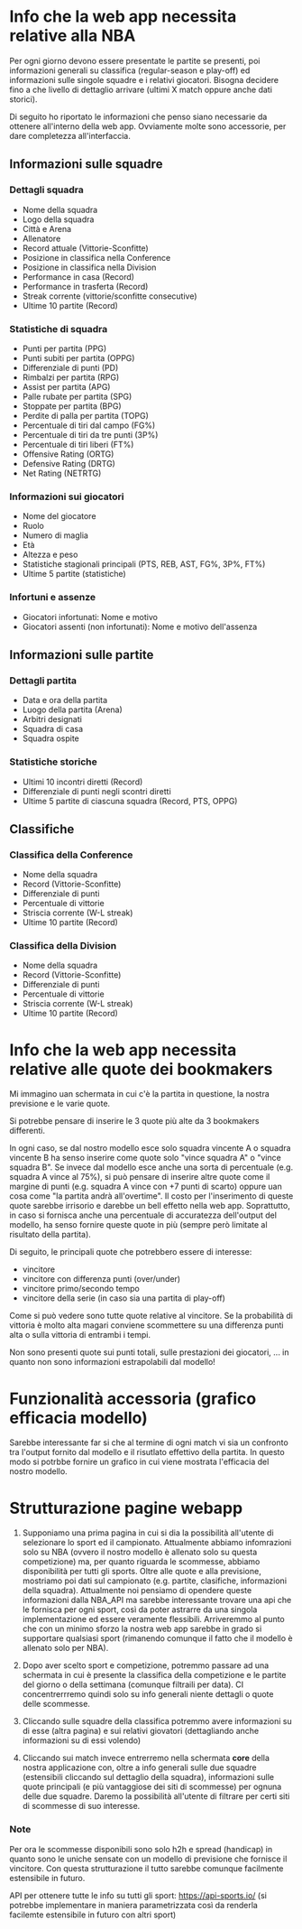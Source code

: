 # Info che la web app necessita relative alla NBA

Per ogni giorno devono essere presentate le partite se presenti, poi informazioni generali su classifica (regular-season e play-off) ed informazioni sulle singole squadre e i relativi giocatori. 
Bisogna decidere fino a che livello di dettaglio arrivare (ultimi X match oppure anche dati storici).

Di seguito ho riportato le informazioni che penso siano necessarie da ottenere all'interno della web app. Ovviamente molte sono accessorie, per dare completezza all'interfaccia. 



## Informazioni sulle squadre

### Dettagli squadra
- Nome della squadra
- Logo della squadra
- Città e Arena
- Allenatore
- Record attuale (Vittorie-Sconfitte)
- Posizione in classifica nella Conference
- Posizione in classifica nella Division
- Performance in casa (Record)
- Performance in trasferta (Record)
- Streak corrente (vittorie/sconfitte consecutive)
- Ultime 10 partite (Record)

### Statistiche di squadra
- Punti per partita (PPG)
- Punti subiti per partita (OPPG)
- Differenziale di punti (PD)
- Rimbalzi per partita (RPG)
- Assist per partita (APG)
- Palle rubate per partita (SPG)
- Stoppate per partita (BPG)
- Perdite di palla per partita (TOPG)
- Percentuale di tiri dal campo (FG%)
- Percentuale di tiri da tre punti (3P%)
- Percentuale di tiri liberi (FT%)
- Offensive Rating (ORTG)
- Defensive Rating (DRTG)
- Net Rating (NETRTG)

### Informazioni sui giocatori
- Nome del giocatore
- Ruolo
- Numero di maglia
- Età
- Altezza e peso
- Statistiche stagionali principali (PTS, REB, AST, FG%, 3P%, FT%)
- Ultime 5 partite (statistiche)

### Infortuni e assenze
- Giocatori infortunati: Nome e motivo
- Giocatori assenti (non infortunati): Nome e motivo dell'assenza




## Informazioni sulle partite

### Dettagli partita
- Data e ora della partita
- Luogo della partita (Arena)
- Arbitri designati
- Squadra di casa
- Squadra ospite

### Statistiche storiche
- Ultimi 10 incontri diretti (Record)
- Differenziale di punti negli scontri diretti
- Ultime 5 partite di ciascuna squadra (Record, PTS, OPPG)



## Classifiche

### Classifica della Conference
- Nome della squadra
- Record (Vittorie-Sconfitte)
- Differenziale di punti
- Percentuale di vittorie
- Striscia corrente (W-L streak)
- Ultime 10 partite (Record)

### Classifica della Division
- Nome della squadra
- Record (Vittorie-Sconfitte)
- Differenziale di punti
- Percentuale di vittorie
- Striscia corrente (W-L streak)
- Ultime 10 partite (Record)




# Info che la web app necessita relative alle quote dei bookmakers

Mi immagino uan schermata in cui c'è la partita in questione, la nostra previsione e le varie quote.

Si potrebbe pensare di inserire le 3 quote più alte da 3 bookmakers differenti.

In ogni caso, se dal nostro modello esce solo squadra vincente A o squadra vincente B ha senso inserire come quote solo "vince squadra A" o "vince squadra B".
Se invece dal modello esce anche una sorta di percentuale (e.g. squadra A vince al 75%), si può pensare di inserire altre quote come il margine di punti (e.g. squadra A vince con +7 punti di scarto) oppure uan cosa come "la partita andrà all'overtime".
Il costo per l'inserimento di queste quote sarebbe irrisorio e darebbe un bell effetto nella web app. Soprattutto, in caso si fornisca anche una percentuale di accuratezza dell'output del modello, ha senso fornire queste quote in più (sempre però limitate al risultato della partita).

Di seguito, le principali quote che potrebbero essere di interesse:
- vincitore
- vincitore con differenza punti (over/under)
- vincitore primo/secondo tempo
- vincitore della serie (in caso sia una partita di play-off)

Come si può vedere sono tutte quote relative al vincitore. Se la probabilità di vittoria è molto alta magari conviene scommettere su una differenza punti alta o sulla vittoria di entrambi i tempi.

Non sono presenti quote sui punti totali, sulle prestazioni dei giocatori, ... in quanto non sono informazioni estrapolabili dal modello!


# Funzionalità accessoria (grafico efficacia modello)
Sarebbe interessante far si che al termine di ogni match vi sia un confronto tra l'output fornito dal modello e il risutlato effettivo della partita.
In questo modo si potrbbe fornire un grafico in cui viene mostrata l'efficacia del nostro modello.




# Strutturazione pagine webapp

1. Supponiamo una prima pagina in cui si dia la possibilità all'utente di selezionare lo sport ed il campionato. Attualmente abbiamo infomrazioni solo su NBA (ovvero il nostro modello è allenato solo su questa competizione) ma, per quanto riguarda le scommesse, abbiamo disponibilità per tutti gli sports.
Oltre alle quote e alla previsione, mostriamo poi dati sul campionato (e.g. partite, clasifiche, informazioni della squadra). Attualmente noi pensiamo di opendere queste informazioni dalla NBA_API ma sarebbe interessante trovare una api che le fornisca per ogni sport, così da poter astrarre da una singola implementazione ed essere veramente flessibili.
Arriveremmo al punto che con un minimo sforzo la nostra web app sarebbe in grado si supportare qualsiasi sport (rimanendo comunque il fatto che il modello è allenato solo per NBA).

2. Dopo aver scelto sport e competizione, potremmo passare ad una schermata in cui è presente la classifica della competizione e le partite del giorno o della settimana (comunque filtraili per data). CI concentrerrremo quindi solo su info generali niente dettagli o quote delle scommesse.

3. Cliccando sulle squadre della classifica potremmo avere informazioni su di esse (altra pagina) e sui relativi giovatori (dettagliando anche informazioni su di essi volendo)

4. Cliccando sui match invece entrerremo nella schermata **core** della nostra applicazione con, oltre a info generali sulle due squadre (estensibili cliccando sul dettaglio della squadra), informazioni sulle quote principali (e più vantaggiose dei siti di scommesse) per ognuna delle due squadre. Daremo la possibilità all'utente di filtrare per certi siti di scommesse di suo interesse.

### Note
Per ora le scommesse disponibili sono solo h2h e spread (handicap) in quanto sono le uniche sensate con un modello di previsione che fornisce il vincitore. Con questa strutturazione il tutto sarebbe comunque facilmente estensibile in futuro.

API per ottenere tutte le info su tutti gli sport: https://api-sports.io/ (si potrebbe implementare in maniera parametrizzata così da renderla facilemte estensibile in futuro con altri sport)